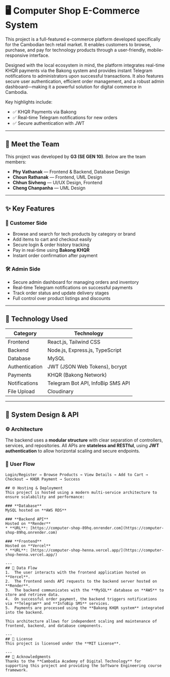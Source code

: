 # 🖥️ Computer Shop E-Commerce System

This project is a full-featured e-commerce platform developed specifically for the Cambodian tech retail market. It enables customers to browse, purchase, and pay for technology products through a user-friendly, mobile-responsive interface.

Designed with the local ecosystem in mind, the platform integrates real-time KHQR payments via the Bakong system and provides instant Telegram notifications to administrators upon successful transactions. It also features secure user authentication, efficient order management, and a robust admin dashboard—making it a powerful solution for digital commerce in Cambodia.

Key highlights include:

- ✅ KHQR Payments via Bakong
- ✅ Real-time Telegram notifications for new orders
- ✅ Secure authentication with JWT
---

## 👥 Meet the Team

This project was developed by **G3 (SE GEN 10)**. Below are the team members:

- **Phy Vathanak** — Frontend & Backend, Database Design  
- **Choun Rathanak** — Frontend, UML Design  
- **Chhun Sivheng** — UI/UX Design, Frontend
- **Cheng Chanpanha** — UML Design  


---

## ✨ Key Features

### 🛒 Customer Side
- Browse and search for tech products by category or brand
- Add items to cart and checkout easily
- Secure login & order history tracking
- Pay in real-time using **Bakong KHQR**
- Instant order confirmation after payment

### 🛠️ Admin Side
- Secure admin dashboard for managing orders and inventory
- Real-time Telegram notifications on successful payments
- Track order status and update delivery stages
- Full control over product listings and discounts

---

## 🚀 Technology Used

| Category         | Technology                             |
|------------------|-----------------------------------------|
| Frontend         | React.js, Tailwind CSS                  |
| Backend          | Node.js, Express.js, TypeScript         |
| Database         | MySQL                                   |
| Authentication   | JWT (JSON Web Tokens), bcrypt           |
| Payments         | KHQR (Bakong Network)                   |
| Notifications    | Telegram Bot API, InfoBip SMS API       |
| File Upload      | Cloudinary                              |

---

## 🔧 System Design & API

### ⚙️ Architecture

The backend uses a **modular structure** with clear separation of controllers, services, and repositories. All APIs are **stateless and RESTful**, using **JWT authentication** to allow horizontal scaling and secure endpoints.

### 👣 User Flow

```text
Login/Register → Browse Products → View Details → Add to Cart → Checkout → KHQR Payment → Success

## 🌐 Hosting & Deployment
This project is hosted using a modern multi-service architecture to ensure scalability and performance:

### **Database**
MySQL hosted on **AWS RDS**

### **Backend API**
Hosted on **Render**
* **URL**: [https://computer-shop-89hq.onrender.com](https://computer-shop-89hq.onrender.com)

### **Frontend**
Hosted on **Vercel**
* **URL**: [https://computer-shop-henna.vercel.app/](https://computer-shop-henna.vercel.app/)

---
## 🔄 Data Flow
1.  The user interacts with the frontend application hosted on **Vercel**.
2.  The frontend sends API requests to the backend server hosted on **Render**.
3.  The backend communicates with the **MySQL** database on **AWS** to store and retrieve data.
4.  On successful order payment, the backend triggers notifications via **Telegram** and **InfoBip SMS** services.
5.  Payments are processed using the **Bakong KHQR system** integrated into the backend.

This architecture allows for independent scaling and maintenance of frontend, backend, and database components.

---
## 📄 License
This project is licensed under the **MIT License**.

---
## 🙏 Acknowledgments
Thanks to the **Cambodia Academy of Digital Technology** for supporting this project and providing the Software Engineering course framework.
